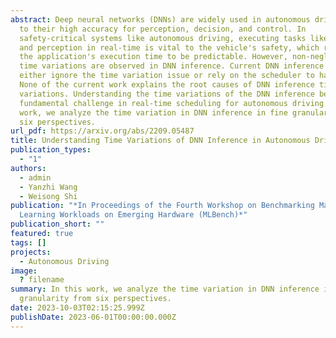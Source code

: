 ```yaml
---
abstract: Deep neural networks (DNNs) are widely used in autonomous driving due
  to their high accuracy for perception, decision, and control. In
  safety-critical systems like autonomous driving, executing tasks like sensing
  and perception in real-time is vital to the vehicle's safety, which requires
  the application's execution time to be predictable. However, non-negligible
  time variations are observed in DNN inference. Current DNN inference studies
  either ignore the time variation issue or rely on the scheduler to handle it.
  None of the current work explains the root causes of DNN inference time
  variations. Understanding the time variations of the DNN inference becomes a
  fundamental challenge in real-time scheduling for autonomous driving. In this
  work, we analyze the time variation in DNN inference in fine granularity from
  six perspectives.
url_pdf: https://arxiv.org/abs/2209.05487
title: Understanding Time Variations of DNN Inference in Autonomous Driving
publication_types:
  - "1"
authors:
  - admin
  - Yanzhi Wang
  - Weisong Shi
publication: "*In Proceedings of the Fourth Workshop on Benchmarking Machine
  Learning Workloads on Emerging Hardware (MLBench)*"
publication_short: ""
featured: true
tags: []
projects:
  - Autonomous Driving
image:
  ? filename
summary: In this work, we analyze the time variation in DNN inference in fine
  granularity from six perspectives.
date: 2023-10-03T02:15:25.999Z
publishDate: 2023-06-01T00:00:00.000Z
---
```

